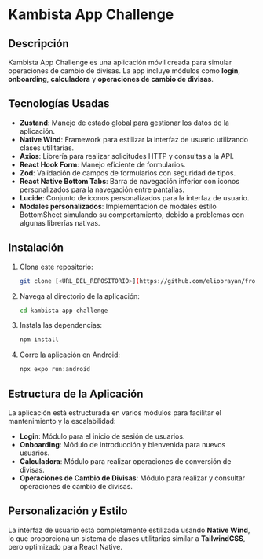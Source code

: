 # Kambista App Challenge

## Descripción

Kambista App Challenge es una aplicación móvil creada para simular operaciones de cambio de divisas. La app incluye módulos como **login**, **onboarding**, **calculadora** y **operaciones de cambio de divisas**.

## Tecnologías Usadas

- **Zustand**: Manejo de estado global para gestionar los datos de la aplicación.
- **Native Wind**: Framework para estilizar la interfaz de usuario utilizando clases utilitarias.
- **Axios**: Librería para realizar solicitudes HTTP y consultas a la API.
- **React Hook Form**: Manejo eficiente de formularios.
- **Zod**: Validación de campos de formularios con seguridad de tipos.
- **React Native Bottom Tabs**: Barra de navegación inferior con iconos personalizados para la navegación entre pantallas.
- **Lucide**: Conjunto de iconos personalizados para la interfaz de usuario.
- **Modales personalizados**: Implementación de modales estilo BottomSheet simulando su comportamiento, debido a problemas con algunas librerías nativas.

## Instalación

1. Clona este repositorio:

    ```bash
    git clone [<URL_DEL_REPOSITORIO>](https://github.com/eliobrayan/frontend-app-challenge.git)
    ```

2. Navega al directorio de la aplicación:

    ```bash
    cd kambista-app-challenge
    ```

3. Instala las dependencias:

    ```bash
    npm install
    ```

4. Corre la aplicación en Android:

    ```bash
    npx expo run:android
    ```

## Estructura de la Aplicación

La aplicación está estructurada en varios módulos para facilitar el mantenimiento y la escalabilidad:

- **Login**: Módulo para el inicio de sesión de usuarios.
- **Onboarding**: Módulo de introducción y bienvenida para nuevos usuarios.
- **Calculadora**: Módulo para realizar operaciones de conversión de divisas.
- **Operaciones de Cambio de Divisas**: Módulo para realizar y consultar operaciones de cambio de divisas.

## Personalización y Estilo

La interfaz de usuario está completamente estilizada usando **Native Wind**, lo que proporciona un sistema de clases utilitarias similar a **TailwindCSS**, pero optimizado para React Native.
